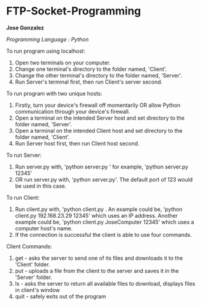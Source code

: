 # FTP-Socket-Programming

**Jose Gonzalez**

*Programming Language : Python*

To run program using localhost:
  1. Open two terminals on your computer.
  2. Change one terminal's directory to the folder named, 'Client'.
  3. Change the other terminal's directory to the folder named, 'Server'.
  4. Run Server's terminal first, then run Client's server second.

To run program with two unique hosts:
  1. Firstly, turn your device's firewall off momentarily OR allow Python communication through your device's firewall.
  2. Open a terminal on the intended Server host and set directory to the folder named, 'Server'.
  3. Open a terminal on the intended Client host and set directory to the folder named, 'Client'.
  4. Run Server host first, then run Client host second.

To run Server:
  1. Run server.py with, 'python server.py <Intended Port Number>' for example, 'python server.py 12345'
  2. OR run server.py with, 'python server.py'. The default port of 123 would be used in this case.
  
To run Client:
  1. Run client.py with, 'python client.py <Intended Host Name or IP address> <Intended Port Number>.
     An example could be, 'python client.py 192.168.23.29 12345' which uses an IP address. 
     Another example could be, 'python client.py JoseComputer 12345' which uses a computer host's name.
  2. If the connection is successful the client is able to use four commands.
  
Client Commands:
  1. get <filename>    -   asks the server to send one of its files and downloads it to the 'Client' folder.
  2. put <filename>    -   uploads a file from the client to the server and saves it in the 'Server' folder.
  3. ls                -   asks the server to return all available files to download, displays files in client's window
  4. quit              -   safely exits out of the program
